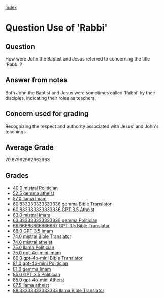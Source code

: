 
[Index](../../index.md)
# Question Use of 'Rabbi'
## Question
How were John the Baptist and Jesus referred to concerning the title 'Rabbi'?

## Answer from notes
Both John the Baptist and Jesus were sometimes called 'Rabbi' by their disciples, indicating their roles as teachers.

## Concern used for grading
Recognizing the respect and authority associated with Jesus' and John's teachings.

## Average Grade
70.87962962962963

## Grades
 * [40.0 mistral Politician](../answers/mistral_Politician/Use_of__Rabbi_.md)
 * [52.5 gemma atheist](../answers/gemma_atheist/Use_of__Rabbi_.md)
 * [57.0 llama Imam](../answers/llama_Imam/Use_of__Rabbi_.md)
 * [60.833333333333336 gemma Bible Translator](../answers/gemma_Bible_Translator/Use_of__Rabbi_.md)
 * [60.833333333333336 GPT 3.5 Atheist](../answers/GPT_3.5_Atheist/Use_of__Rabbi_.md)
 * [63.0 mistral Imam](../answers/mistral_Imam/Use_of__Rabbi_.md)
 * [63.333333333333336 gemma Politician](../answers/gemma_Politician/Use_of__Rabbi_.md)
 * [66.66666666666667 GPT 3.5 Bible Translator](../answers/GPT_3.5_Bible_Translator/Use_of__Rabbi_.md)
 * [68.0 GPT 3.5 Imam](../answers/GPT_3.5_Imam/Use_of__Rabbi_.md)
 * [74.0 mistral Bible Translator](../answers/mistral_Bible_Translator/Use_of__Rabbi_.md)
 * [74.0 mistral atheist](../answers/mistral_atheist/Use_of__Rabbi_.md)
 * [75.0 llama Politician](../answers/llama_Politician/Use_of__Rabbi_.md)
 * [75.0 gpt-4o-mini Imam](../answers/gpt-4o-mini_Imam/Use_of__Rabbi_.md)
 * [80.0 gpt-4o-mini Bible Translator](../answers/gpt-4o-mini_Bible_Translator/Use_of__Rabbi_.md)
 * [81.0 gpt-4o-mini Politician](../answers/gpt-4o-mini_Politician/Use_of__Rabbi_.md)
 * [81.0 gemma Imam](../answers/gemma_Imam/Use_of__Rabbi_.md)
 * [85.0 GPT 3.5 Politician](../answers/GPT_3.5_Politician/Use_of__Rabbi_.md)
 * [85.0 gpt-4o-mini Atheist](../answers/gpt-4o-mini_Atheist/Use_of__Rabbi_.md)
 * [87.5 llama atheist](../answers/llama_atheist/Use_of__Rabbi_.md)
 * [88.33333333333333 llama Bible Translator](../answers/llama_Bible_Translator/Use_of__Rabbi_.md)
